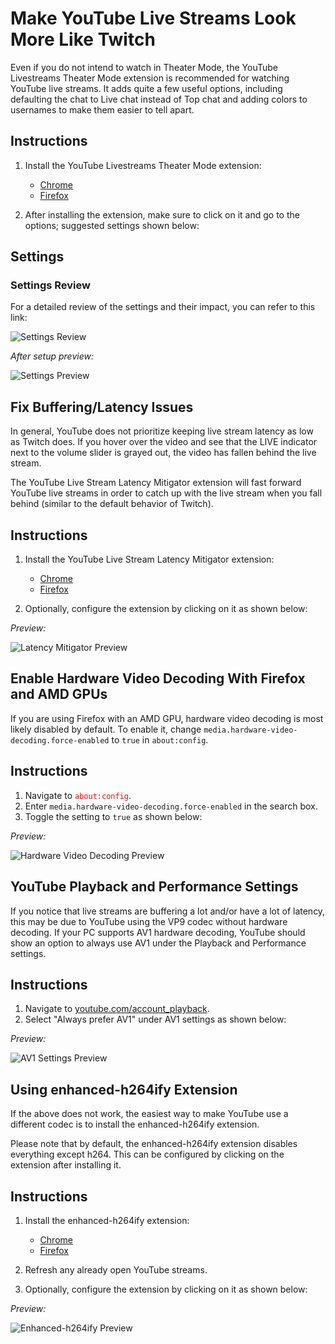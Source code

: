 # Make YouTube Live Streams Look More Like Twitch

Even if you do not intend to watch in Theater Mode, the YouTube Livestreams Theater Mode extension is recommended for watching YouTube live streams. It adds quite a few useful options, including defaulting the chat to Live chat instead of Top chat and adding colors to usernames to make them easier to tell apart.

## Instructions

1. Install the YouTube Livestreams Theater Mode extension:
    - [Chrome](https://chrome.google.com/webstore/detail/youtube-livestreams-thea/gjbkpfabdnmkjkpbnploehbeabpbhokb)
    - [Firefox](https://addons.mozilla.org/en-US/firefox/addon/youtube-livestreams-theater/)

2. After installing the extension, make sure to click on it and go to the options; suggested settings shown below:

## Settings

### Settings Review

For a detailed review of the settings and their impact, you can refer to this link:

![Settings Review](https://sy.imgix.net/youtubetheater.png?w=.5&h=.5)

*After setup preview:*

![Settings Preview](https://sy.imgix.net/youtubetheaterpreview.png?w=.2&h=.2)

## Fix Buffering/Latency Issues

In general, YouTube does not prioritize keeping live stream latency as low as Twitch does. If you hover over the video and see that the LIVE indicator next to the volume slider is grayed out, the video has fallen behind the live stream.

The YouTube Live Stream Latency Mitigator extension will fast forward YouTube live streams in order to catch up with the live stream when you fall behind (similar to the default behavior of Twitch).

## Instructions

1. Install the YouTube Live Stream Latency Mitigator extension:
    - [Chrome](https://chrome.google.com/webstore/detail/youtube-live-stream-late/ggfjgkblfjfpbbkcbjlpdcmkdcjmceec)
    - [Firefox](https://addons.mozilla.org/en-US/firefox/addon/youtube-live-stream-late/)

2. Optionally, configure the extension by clicking on it as shown below:

*Preview:*

![Latency Mitigator Preview](https://sy.imgix.net/image.png)

## Enable Hardware Video Decoding With Firefox and AMD GPUs

If you are using Firefox with an AMD GPU, hardware video decoding is most likely disabled by default. To enable it, change `media.hardware-video-decoding.force-enabled` to `true` in `about:config`.

## Instructions

1. Navigate to <span style="color:red;">`about:config`</span>.
2. Enter `media.hardware-video-decoding.force-enabled` in the search box.
3. Toggle the setting to `true` as shown below:

*Preview:*

![Hardware Video Decoding Preview](https://sy.imgix.net/firefoxforcehardware.png?w=.75&h=.75)

## YouTube Playback and Performance Settings

If you notice that live streams are buffering a lot and/or have a lot of latency, this may be due to YouTube using the VP9 codec without hardware decoding. If your PC supports AV1 hardware decoding, YouTube should show an option to always use AV1 under the Playback and Performance settings.

## Instructions

1. Navigate to [youtube.com/account_playback](https://youtube.com/account_playback).
2. Select "Always prefer AV1" under AV1 settings as shown below:

*Preview:*

![AV1 Settings Preview](https://sy.imgix.net/youtubeav1.png?w=.5&h=.5)

## Using enhanced-h264ify Extension

If the above does not work, the easiest way to make YouTube use a different codec is to install the enhanced-h264ify extension.

Please note that by default, the enhanced-h264ify extension disables everything except h264. This can be configured by clicking on the extension after installing it.

## Instructions

1. Install the enhanced-h264ify extension:
    - [Chrome](https://chrome.google.com/webstore/detail/enhanced-h264ify/ljfoemjcjgnkjmoheaaijpjkpoaonfpm)
    - [Firefox](https://addons.mozilla.org/en-US/firefox/addon/enhanced-h264ify/)

2. Refresh any already open YouTube streams.

3. Optionally, configure the extension by clicking on it as shown below:

*Preview:*

![Enhanced-h264ify Preview](https://sy.imgix.net/eh264ify.png?w=.75&h=.75)